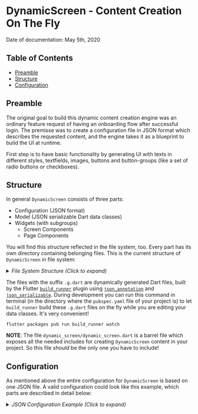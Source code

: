 # DynamicScreen - Content Creation On The Fly
Date of documentation: May 5th, 2020

## Table of Contents
- [Preamble](#preamble)  
- [Structure](#structure)
- [Configuration](#configuration)

<a name="preamble"></a>
## Preamble
The original goal to build this dynamic content creation engine was an ordinary feature request of having an onboarding flow after successful login. The premisse was to create a configuration file in JSON format which describes the requested content, and the engine takes it as a blueprint to build the UI at runtime.

First step is to have basic functionality by generating UI with texts in different styles, textfields, images, buttons and button-groups (like a set of radio buttons or checkboxes).

<a name="structure"></a>
## Structure
In general `DynamicScreen` consists of three parts:
* Configuration (JSON format)
* Model (JSON serializable Dart data classes)
* Widgets (with subgroups)
    * Screen Components
    * Page Components

You will find this structure reflected in the file system, too. Every part has its own directory containing belonging files. This is the current structure of `DynamicScreen` in file system:

<details>
<summary><i>File System Structure (Click to expand)</i></summary>

```shell
dynamic_screen
├── delegates
│   └── dynamic_screen_action_delegate.dart
├── dynamic_screen.dart
├── dynamic_screen_extensions.dart
├── dynamic_screen_model.dart
├── dynamic_screen_widgets.dart
├── extensions
│   └── list_apis.dart
├── model
│   ├── dynamic_screen.dart
│   ├── dynamic_screen.g.dart
│   ├── dynamic_screen_button.dart
│   ├── dynamic_screen_button.g.dart
│   ├── dynamic_screen_components.dart
│   ├── dynamic_screen_components.g.dart
│   ├── dynamic_screen_image.dart
│   ├── dynamic_screen_image.g.dart
│   ├── dynamic_screen_localizable.dart
│   ├── dynamic_screen_localizable.g.dart
│   ├── dynamic_screen_page.dart
│   ├── dynamic_screen_page.g.dart
│   ├── dynamic_screen_radio.dart
│   ├── dynamic_screen_radio.g.dart
│   ├── dynamic_screen_radio_list.dart
│   ├── dynamic_screen_radio_list.g.dart
│   ├── dynamic_screen_text.dart
│   ├── dynamic_screen_text.g.dart
│   ├── dynamic_screen_textfield.dart
│   └── dynamic_screen_textfield.g.dart
└── widgets
    ├── dynamic_screen.dart
    ├── page_components
    │   ├── page_base_component.dart
    │   ├── page_button_component.dart
    │   ├── page_image_component.dart
    │   ├── page_radio_list_component.dart
    │   ├── page_text_component.dart
    │   └── page_textfield_component.dart
    └── screen_components
        ├── dynamic_screen_navigation.dart
        ├── dynamic_screen_navigator.dart
        ├── dynamic_screen_page.dart
        ├── dynamic_screen_page_multi.dart
        └── dynamic_screen_page_single.dart
```
</details>

The files with the suffix `.g.dart` are dynamically generated Dart files, built by the Flutter [`build_runner`](https://pub.dev/packages/build_runner) plugin using [`json_annotation`](https://pub.dev/packages/json_annotation) and [`json_serializable`](https://pub.dev/packages/json_serializable). During development you can run this command in terminal (in the directory where the `pubspec.yaml` file of your project is) to let `build_runner` build these `.g.dart` files on the fly while you are editing your data classes. It's very convenient!

```
flutter packages pub run build_runner watch
```

**NOTE**: The file `dynamic_screen/dynamic_screen.dart` is a barrel file which exposes all the needed includes for creating `DynamicScreen` content in your project. So this file _should_ be the only one you have to include!

<a name="configuration"></a>
## Configuration
As mentioned above the entire configuration for `DynamicScreen` is based on one JSON file. A valid configuration could look like this example, which parts are described in detail below:

<details>
<summary><i>JSON Configuration Example (Click to expand)</i></summary>

```json
{
  "show_navigation": true,
  "pages": [
    {
      "name": "just an internal name",
      "padding": [32.0, 0.0, 32.0, 0.0],
      "components": [
        {
          "text": {
            "text_style": "title",
            "localizable": {
              "key": "onboardingPageProfileTitle",
              "value": "Profile"
            }
          }
        },
        {
          "text": {
            "text_style": "body1",
            "padding": [0.0, 24.0, 0.0, 24.0],
            "localizable": {
              "key": "onboardingPageProfileDescription",
              "value": "It is a long established fact that a reader will be distracted by the readable content of a page when looking at its layout. ..."
            }
          }
        },
        {
          "image": {
            "name": "onboarding_contact_list.png",
            "padding": [0.0, 24.0, 0.0, 0.0]
          }
        },
        {
          "button": {
            "importance": "high",
            "on_pressed": "fnOnPressed",
            "title": {
              "text_style": "button",
              "localizable": {
                "key": "buttonLabel",
                "value": "A Button"
              }
            }
          }
        },
        {
          "textfield": {
            "required": false,
            "label": {
              "text_style": "title",
              "localizable": {
                "key": "onboardingPageTextfieldLabel",
                "value": "Name"
              }
            },
            "placeholder": {
              "text_style": "subhead",
              "localizable": {
                "key": "onboardingPageTextfieldPlaceholder",
                "value": "Please enter your name"
              }
            }
          }
        }
      ]
    }
  ]
}
```
</details>
